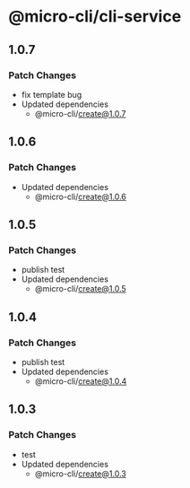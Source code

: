 # @micro-cli/cli-service

## 1.0.7

### Patch Changes

- fix template bug
- Updated dependencies
  - @micro-cli/create@1.0.7

## 1.0.6

### Patch Changes

- Updated dependencies
  - @micro-cli/create@1.0.6

## 1.0.5

### Patch Changes

- publish test
- Updated dependencies
  - @micro-cli/create@1.0.5

## 1.0.4

### Patch Changes

- publish test
- Updated dependencies
  - @micro-cli/create@1.0.4

## 1.0.3

### Patch Changes

- test
- Updated dependencies
  - @micro-cli/create@1.0.3
